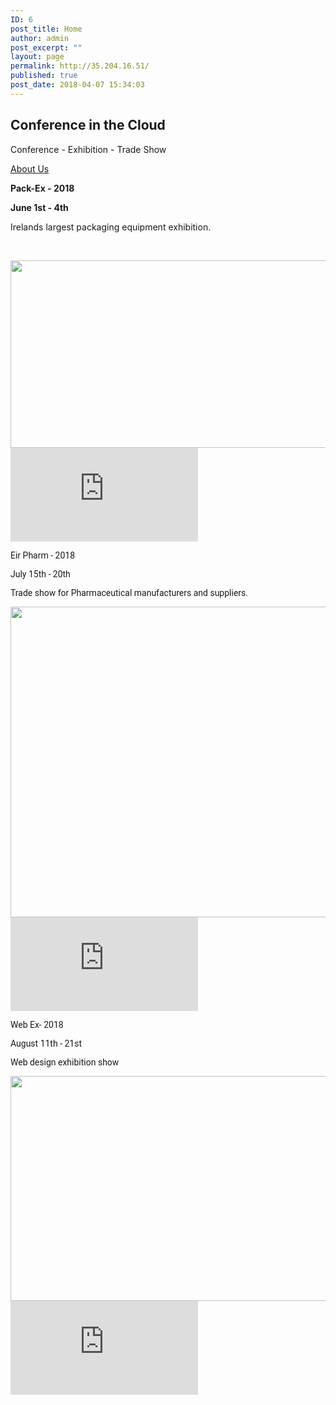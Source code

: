 ```yaml
---
ID: 6
post_title: Home
author: admin
post_excerpt: ""
layout: page
permalink: http://35.204.16.51/
published: true
post_date: 2018-04-07 15:34:03
---
```

<h2>Conference in the Cloud</h2>		
			<p>Conference - Exhibition - Trade Show</p>		
			<a href="/about" role="button">
						About Us
					</a>
		<p><strong>Pack-Ex - 2018</strong></p><p><strong>June 1st - 4th</strong></p><p>Irelands largest packaging equipment exhibition.</p><p> </p>		
										<img width="540" height="300" src="http://35.204.16.51/wp-content/uploads/2018/04/packaging.png" alt="" srcset="http://35.204.16.51/wp-content/uploads/2018/04/packaging.png 540w, http://35.204.16.51/wp-content/uploads/2018/04/packaging-300x167.png 300w" sizes="(max-width: 540px) 100vw, 540px" />											
			<iframe frameborder="0" scrolling="no" marginheight="0" marginwidth="0" src="https://maps.google.com/maps?q=RDS&amp;t=m&amp;z=12&amp;output=embed&amp;iwloc=near" aria-label="RDS"></iframe>		
		<p style="font-variant-ligatures: normal; font-variant-caps: normal; font-family: Roboto, sans-serif; font-size: 14px; font-style: normal; font-weight: 400;">Eir Pharm - 2018</p><p style="font-variant-ligatures: normal; font-variant-caps: normal; font-family: Roboto, sans-serif; font-size: 14px; font-style: normal; font-weight: 400;">July 15th - 20th</p><p style="font-variant-ligatures: normal; font-variant-caps: normal; font-family: Roboto, sans-serif; font-size: 14px; font-style: normal; font-weight: 400;">Trade show for Pharmaceutical manufacturers and suppliers.</p>		
										<img width="1024" height="497" src="http://35.204.16.51/wp-content/uploads/2018/04/pharma-1024x497.jpg" alt="" srcset="http://35.204.16.51/wp-content/uploads/2018/04/pharma-1024x497.jpg 1024w, http://35.204.16.51/wp-content/uploads/2018/04/pharma-300x146.jpg 300w, http://35.204.16.51/wp-content/uploads/2018/04/pharma-768x373.jpg 768w, http://35.204.16.51/wp-content/uploads/2018/04/pharma.jpg 1536w" sizes="(max-width: 1024px) 100vw, 1024px" />											
			<iframe frameborder="0" scrolling="no" marginheight="0" marginwidth="0" src="https://maps.google.com/maps?q=Pairc%20Ui%20Caoimh&amp;t=m&amp;z=14&amp;output=embed&amp;iwloc=near" aria-label="Pairc Ui Caoimh"></iframe>		
		<p style="font-variant-ligatures: normal; font-variant-caps: normal; font-family: Roboto, sans-serif; font-size: 14px; font-style: normal; font-weight: 400;">Web Ex- 2018</p><p style="font-variant-ligatures: normal; font-variant-caps: normal; font-family: Roboto, sans-serif; font-size: 14px; font-style: normal; font-weight: 400;">August 11th - 21st</p><p style="font-variant-ligatures: normal; font-variant-caps: normal; font-family: Roboto, sans-serif; font-size: 14px; font-style: normal; font-weight: 400;">Web design exhibition show</p>		
										<img width="640" height="360" src="http://35.204.16.51/wp-content/uploads/2018/04/web-conf.jpg" alt="" srcset="http://35.204.16.51/wp-content/uploads/2018/04/web-conf.jpg 640w, http://35.204.16.51/wp-content/uploads/2018/04/web-conf-300x169.jpg 300w" sizes="(max-width: 640px) 100vw, 640px" />											
			<iframe frameborder="0" scrolling="no" marginheight="0" marginwidth="0" src="https://maps.google.com/maps?q=Belfast%20OPera%20House&amp;t=m&amp;z=14&amp;output=embed&amp;iwloc=near" aria-label="Belfast OPera House"></iframe>